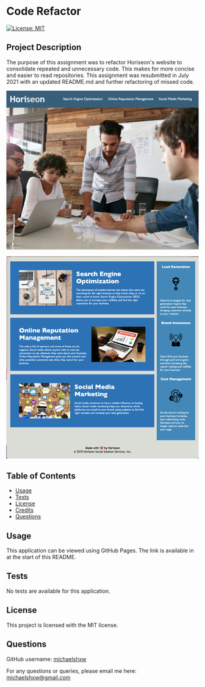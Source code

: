 # Code Refactor
  [![License: MIT](https://img.shields.io/badge/License-MIT-yellow.svg)](https://opensource.org/licenses/MIT)
  ## Project Description
  The purpose of this assignment was to refactor Horiseon's website to consolidate repeated and unnecessary code. This makes for more concise and easier to read repositories. This assignment was resubmitted in July 2021 with an updated README.md and further refactoring of missed code.

  ![](Deployed_site_screenshot1.png)

  ![](Deployed_site_screenshot2.png)

  ## Table of Contents
  
  * [Usage](#usage)
  * [Tests](#tests)
  * [License](#license)
  * [Credits](#credits)
  * [Questions](#questions)

  ## Usage
  This application can be viewed using GitHub Pages. The link is available in at the start of this README.
  ## Tests 
  No tests are available for this application.
  ## License
  This project is licensed with the MIT license.
  ## Questions
  GitHub username: [michaelshxw](http://www.github.com/michaelshxw)

  For any questions or queries, please email me here: [michaelshxw@gmail.com](mailto:michaelshxw@gmail.com)
